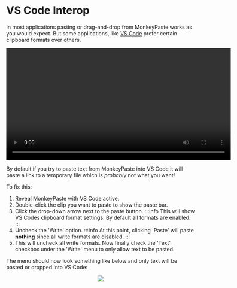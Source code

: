 # VS Code Interop
In most applications pasting or drag-and-drop from MonkeyPaste works as you would expect. But some applications, like [VS Code](https://code.visualstudio.com) prefer certain clipboard formats over others.

<p align="center">
  <video controls height="300">
    <source src={require('/videos/vs_code_custom_write_from_paste_bar.mp4').default}/>
  </video>
</p>

By default if you try to paste text from MonkeyPaste into VS Code it will paste a link to a temporary file which is *probably* not what you want! 

To fix this:
1. Reveal MonkeyPaste with VS Code active.
2. Double-click the clip you want to paste to show the paste bar.
3. Click the drop-down arrow next to the paste button.
:::info
This will show VS Codes clipboard format settings. By default all formats are enabled.
:::
4. Uncheck the 'Write' option.
:::info
At this point, clicking 'Paste' will paste **nothing** since all write formats are disabled.
:::
5. This will uncheck all write formats. Now finally check the 'Text' checkbox under the 'Write' menu to only allow text to be pasted.

The menu should now look something like below and only text will be pasted or dropped into VS Code:

<p align="center">
  <img src={require('/img/ole_format_button_write_menu_text_button.png').default}/>  
</p>  

